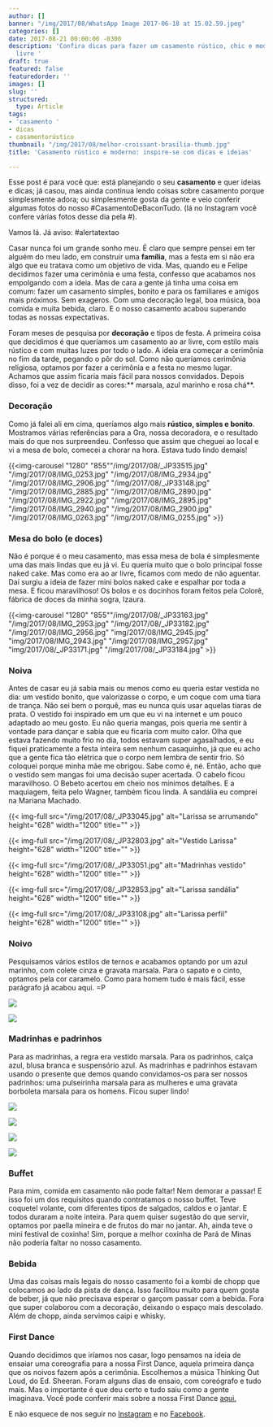 ```yaml
---
author: []
banner: "/img/2017/08/WhatsApp Image 2017-06-18 at 15.02.59.jpeg"
categories: []
date: 2017-08-21 00:00:00 -0300
description: 'Confira dicas para fazer um casamento rústico, chic e moderno ao ar
  livre '
draft: true
featured: false
featuredorder: ''
images: []
slug: ''
structured:
  type: Article
tags:
- 'casamento '
- dicas
- casamentorústico
thumbnail: "/img/2017/08/melhor-croissant-brasilia-thumb.jpg"
title: 'Casamento rústico e moderno: inspire-se com dicas e ideias'

---
```



Esse post é para você que: está planejando o seu **casamento** e quer ideias e dicas; já casou, mas ainda continua lendo coisas sobre casamento porque simplesmente adora; ou simplesmente gosta da gente e veio conferir algumas fotos do nosso #CasamentoDeBaconTudo. (lá no Instagram você confere várias fotos desse dia pela #).

Vamos lá. Já aviso: #alertatextao

Casar nunca foi um grande sonho meu. É claro que sempre pensei em ter alguém do meu lado, em construir uma **família**, mas a festa em si não era algo que eu tratava como um objetivo de vida. Mas, quando eu e Felipe decidimos fazer uma cerimônia e uma festa, confesso que acabamos nos empolgando com a ideia. Mas de cara a gente já tinha uma coisa em comum: fazer um casamento simples, bonito e para os familiares e amigos mais próximos. Sem exageros. Com uma decoração legal, boa música, boa comida e muita bebida, claro. E o nosso casamento acabou superando todas as nossas expectativas.

Foram meses de pesquisa por **decoração** e tipos de festa. A primeira coisa que decidimos é que queríamos um casamento ao ar livre, com estilo mais rústico e com muitas luzes por todo o lado. A ideia era começar a cerimônia no fim da tarde, pegando o pôr do sol. Como não queríamos cerimônia religiosa, optamos por fazer a cerimônia e a festa no mesmo lugar. Achamos que assim ficaria mais fácil para nossos convidados. Depois disso, foi a vez de decidir as cores:** marsala, azul marinho e rosa chá**.

### **Decoração**

Como já falei ali em cima, queríamos algo mais **rústico, simples e bonito**. Mostramos várias referências para a Gra, nossa decoradora, e o resultado mais do que nos surpreendeu. Confesso que assim que cheguei ao local e vi a mesa de bolo, comecei a chorar na hora. Estava tudo lindo demais!

{{<img-carousel "1280" "855""/img/2017/08/_JP33515.jpg" "/img/2017/08/IMG_0253.jpg" "/img/2017/08/IMG_2934.jpg" "/img/2017/08/IMG_2906.jpg" "/img/2017/08/_JP33148.jpg" "/img/2017/08/IMG_2885.jpg" "/img/2017/08/IMG_2890.jpg" "/img/2017/08/IMG_2922.jpg" "/img/2017/08/IMG_2895.jpg" "/img/2017/08/IMG_2940.jpg" "/img/2017/08/IMG_2900.jpg" "/img/2017/08/IMG_0263.jpg" "/img/2017/08/IMG_0255.jpg"  >}}

### **Mesa do bolo (e doces)**

Não é porque é o meu casamento, mas essa mesa de bola é simplesmente uma das mais lindas que eu já vi. Eu queria muito que o bolo principal fosse naked cake. Mas como era ao ar livre, ficamos com medo de não aguentar. Daí surgiu a ideia de fazer mini bolos naked cake e espalhar por toda a mesa. E ficou maravilhoso! Os bolos e os docinhos foram feitos pela Colorê, fábrica de doces da minha sogra, Izaura.

{{<img-carousel "1280" "855""/img/2017/08/_JP33163.jpg" "/img/2017/08/IMG_2953.jpg" "/img/2017/08/_JP33182.jpg" "/img/2017/08/IMG_2956.jpg" "img/2017/08/IMG_2945.jpg" "img/2017/08/IMG_2943.jpg" "/img/2017/08/IMG_2957.jpg" "img/2017/08/_JP33171.jpg" "/img/2017/08/_JP33184.jpg" >}}

### **Noiva**

Antes de casar eu já sabia mais ou menos como eu queria estar vestida no dia: um vestido bonito, que valorizasse o corpo, e um coque com uma tiara de trança. Não sei bem o porquê, mas eu nunca quis usar aquelas tiaras de prata. O vestido foi inspirado em um que eu vi na internet e um pouco adaptado ao meu gosto. Eu não queria mangas, pois queria me sentir à vontade para dançar e sabia que eu ficaria com muito calor. Olha que estava fazendo muito frio no dia, todos estavam super agasalhados, e eu fiquei praticamente a festa inteira sem nenhum casaquinho, já que eu acho que a gente fica tão elétrica que o corpo nem lembra de sentir frio. Só coloquei porque minha mãe me obrigou. Sabe como é, né. Então, acho que o vestido sem mangas foi uma decisão super acertada. O cabelo ficou maravilhoso. O Bebeto acertou em cheio nos mínimos detalhes. E a maquiagem, feita pelo Wagner, também ficou linda. A sandália eu comprei na Mariana Machado.

{{< img-full src="/img/2017/08/_JP33045.jpg" alt="Larissa se arrumando"  height="628" width="1200" title="" >}}

{{< img-full src="/img/2017/08/_JP32803.jpg" alt="Vestido Larissa"  height="628" width="1200" title="" >}}

{{< img-full src="/img/2017/08/_JP33051.jpg" alt="Madrinhas vestido"  height="628" width="1200" title="" >}}

{{< img-full src="/img/2017/08/_JP32853.jpg" alt="Larissa sandália"  height="628" width="1200" title="" >}}

{{< img-full src="/img/2017/08/_JP33108.jpg" alt="Larissa perfil"  height="628" width="1200" title="" >}}

### **Noivo**

Pesquisamos vários estilos de ternos e acabamos optando por um azul marinho, com colete cinza e gravata marsala. Para o sapato e o cinto, optamos pela cor caramelo. Como para homem tudo é mais fácil, esse parágrafo já acabou aqui. =P

![](/img/2017/08/IMG_2774.jpg)

![](/img/2017/08/IMG_0350.jpg)

### **Madrinhas e padrinhos**

Para as madrinhas, a regra era vestido marsala. Para os padrinhos, calça azul, blusa branca e suspensório azul. As madrinhas e padrinhos estavam usando o presente que demos quando convidamos-os para ser nossos padrinhos: uma pulseirinha marsala para as mulheres e uma gravata borboleta marsala para os homens. Ficou super lindo!

![](/img/2017/08/JPC_0001-417.jpg)

![](/img/2017/08/JPC_0001-420.jpg)

![](/img/2017/08/JPC_0001-167.jpg)

![](/img/2017/08/_JP33247.jpg)

### **Buffet**

Para mim, comida em casamento não pode faltar! Nem demorar a passar! E isso foi um dos requisitos quando contratamos o nosso buffet. Teve coquetel volante, com diferentes tipos de salgados, caldos e o jantar. E todos duraram a noite inteira. Para quem quiser sugestão do que servir, optamos por paella mineira e de frutos do mar no jantar. Ah, ainda teve o mini festival de coxinha! Sim, porque a melhor coxinha de Pará de Minas não poderia faltar no nosso casamento.

### **Bebida**

Uma das coisas mais legais do nosso casamento foi a kombi de chopp que colocamos ao lado da pista de dança. Isso facilitou muito para quem gosta de beber, já que não precisava esperar o garçom passar com a bebida. Fora que super colaborou com a decoração, deixando o espaço mais descolado. Além de chopp, ainda servimos caipi e whisky.

### **First Dance**

Quando decidimos que iríamos nos casar, logo pensamos na ideia de ensaiar uma coreografia para a nossa First Dance, aquela primeira dança que os noivos fazem após a cerimônia. Escolhemos a música Thinking Out Loud, do Ed. Sheeran. Foram alguns dias de ensaio, com coreógrafo e tudo mais. Mas o importante é que deu certo e tudo saiu como a gente imaginava. Você pode conferir mais sobre a nossa First Dance [aqui.](http://debacontudo.com.br/estilo-de-vida/first-dance-dicas-brasilia/)

E não esquece de nos seguir no [Instagram](www.instagram.com/casaldebacontudo) e no [Facebook](https://www.facebook.com/debacontudo).